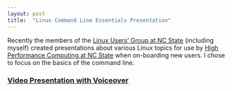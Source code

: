 ```yaml
---
layout: post
title:  "Linux Command Line Essentials Presentation"
---
```


Recently the members of the [Linux Users’ Group at NC State](https://lug.ncsu.edu/) (including myself) created presentations about various Linux topics for use by [High Performance Computing at NC State](https://projects.ncsu.edu/hpc/main.php) when on-boarding new users. I chose to focus on the basics of the command line.

### [Video Presentation with Voiceover](https://www.youtube.com/watch?v=mjzcpwuS46E)

